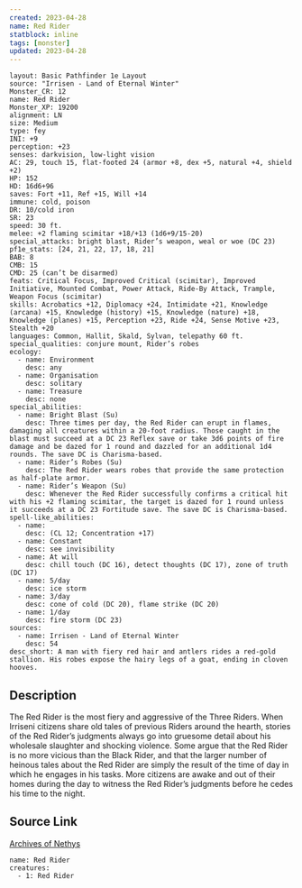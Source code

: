 ```yaml
---
created: 2023-04-28
name: Red Rider
statblock: inline
tags: [monster]
updated: 2023-04-28
---
```

```statblock
layout: Basic Pathfinder 1e Layout
source: "Irrisen - Land of Eternal Winter"
Monster_CR: 12
name: Red Rider
Monster_XP: 19200
alignment: LN
size: Medium
type: fey
INI: +9
perception: +23
senses: darkvision, low-light vision
AC: 29, touch 15, flat-footed 24 (armor +8, dex +5, natural +4, shield +2)
HP: 152
HD: 16d6+96
saves: Fort +11, Ref +15, Will +14
immune: cold, poison
DR: 10/cold iron
SR: 23
speed: 30 ft.
melee: +2 flaming scimitar +18/+13 (1d6+9/15-20)
special_attacks: bright blast, Rider’s weapon, weal or woe (DC 23)
pf1e_stats: [24, 21, 22, 17, 18, 21]
BAB: 8
CMB: 15
CMD: 25 (can’t be disarmed)
feats: Critical Focus, Improved Critical (scimitar), Improved Initiative, Mounted Combat, Power Attack, Ride-By Attack, Trample, Weapon Focus (scimitar)
skills: Acrobatics +12, Diplomacy +24, Intimidate +21, Knowledge (arcana) +15, Knowledge (history) +15, Knowledge (nature) +18, Knowledge (planes) +15, Perception +23, Ride +24, Sense Motive +23, Stealth +20
languages: Common, Hallit, Skald, Sylvan, telepathy 60 ft.
special_qualities: conjure mount, Rider’s robes
ecology:
  - name: Environment
    desc: any
  - name: Organisation
    desc: solitary
  - name: Treasure
    desc: none
special_abilities:
  - name: Bright Blast (Su)
    desc: Three times per day, the Red Rider can erupt in flames, damaging all creatures within a 20-foot radius. Those caught in the blast must succeed at a DC 23 Reflex save or take 3d6 points of fire damage and be dazed for 1 round and dazzled for an additional 1d4 rounds. The save DC is Charisma-based.
  - name: Rider’s Robes (Su)
    desc: The Red Rider wears robes that provide the same protection as half-plate armor.
  - name: Rider’s Weapon (Su)
    desc: Whenever the Red Rider successfully confirms a critical hit with his +2 flaming scimitar, the target is dazed for 1 round unless it succeeds at a DC 23 Fortitude save. The save DC is Charisma-based.
spell-like_abilities:
  - name:
    desc: (CL 12; Concentration +17)
  - name: Constant
    desc: see invisibility
  - name: At will
    desc: chill touch (DC 16), detect thoughts (DC 17), zone of truth (DC 17)
  - name: 5/day
    desc: ice storm
  - name: 3/day
    desc: cone of cold (DC 20), flame strike (DC 20)
  - name: 1/day
    desc: fire storm (DC 23)
sources:
  - name: Irrisen - Land of Eternal Winter
    desc: 54
desc_short: A man with fiery red hair and antlers rides a red-gold stallion. His robes expose the hairy legs of a goat, ending in cloven hooves.
```
## Description
The Red Rider is the most fiery and aggressive of the Three Riders. When Irriseni citizens share old tales of previous Riders around the hearth, stories of the Red Rider’s judgments always go into gruesome detail about his wholesale slaughter and shocking violence. Some argue that the Red Rider is no more vicious than the Black Rider, and that the larger number of heinous tales about the Red Rider are simply the result of the time of day in which he engages in his tasks. More citizens are awake and out of their homes during the day to witness the Red Rider’s judgments before he cedes his time to the night.
## Source Link
[Archives of Nethys](https://aonprd.com/MonsterDisplay.aspx?ItemName=Red%20Rider)
```encounter-table
name: Red Rider
creatures:
  - 1: Red Rider
```
